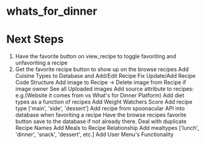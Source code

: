 # whats_for_dinner

# Next Steps
1. Have the favorite button on view_recipe to toggle favoriting and unfavoriting a recipe
2. Get the favorite recipe button to show up on the browse recipes
Add Cuisine Types to Database and Add/Edit Recipe
Fix Update/Add Recipe Code Structure
Add image to Recipe
-> 
Delete image from Recipe if image owner
See all Uploaded images
Add source attribute to recipes: e.g.(Website it comes from vs What's for Dinner Platform)
Add diet types as a function of recipes
Add Weight Watchers Score
Add recipe type ['main', 'side', 'dessert']
Add recipe from spoonacular API into database when favoriting a recipe
Have the browse recipes favorite button save to the database if not already there. 
Deal with duplicate Recipe Names
Add Meals to Recipe Relationship
Add mealtypes ['lunch', 'dinner', 'snack', 'dessert', etc.]
Add User Menu's Functionality

